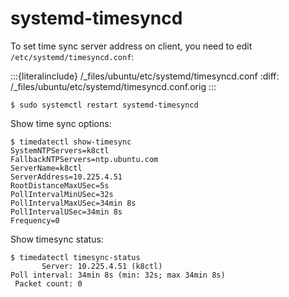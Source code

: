 # systemd-timesyncd

To set time sync server address on client, you need to edit `/etc/systemd/timesyncd.conf`:

:::{literalinclude} /_files/ubuntu/etc/systemd/timesyncd.conf
:diff: /_files/ubuntu/etc/systemd/timesyncd.conf.orig
:::

```console
$ sudo systemctl restart systemd-timesyncd
```

Show time sync options:

```console
$ timedatectl show-timesync
SystemNTPServers=k8ctl
FallbackNTPServers=ntp.ubuntu.com
ServerName=k8ctl
ServerAddress=10.225.4.51
RootDistanceMaxUSec=5s
PollIntervalMinUSec=32s
PollIntervalMaxUSec=34min 8s
PollIntervalUSec=34min 8s
Frequency=0
```

Show timesync status:

```console
$ timedatectl timesync-status
       Server: 10.225.4.51 (k8ctl)
Poll interval: 34min 8s (min: 32s; max 34min 8s)
 Packet count: 0
```
